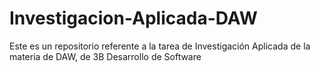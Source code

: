 # Investigacion-Aplicada-DAW
Este es un repositorio referente a la tarea de Investigación Aplicada de la materia de DAW, de 3B Desarrollo de Software
